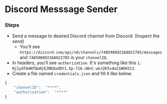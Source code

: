 # Discord Messsage Sender

### Steps
- Send a message to desired Discord channel from Discord. (Inspect the send)
	- You'll see `https://discord.com/api/v8/channels/748598092168822785/messages` and `748598092168822785` is your `channelID`.
- In headers, you'll see `authorization`. It's something like this `1.  NjIyOTA4NTQwNjE2NDQxODY1.Xp-71A.nWnC-wkJ2K5sdw21WOH313`.
- Create a file named `credentials.json` and fill it like below.


```javascript
{
	"channelID":  "****",
	"authorization":  "****"
}
```